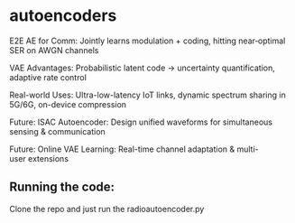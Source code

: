 # autoencoders
E2E AE for Comm: Jointly learns modulation + coding, hitting near‐optimal SER on AWGN channels

VAE Advantages: Probabilistic latent code → uncertainty quantification, adaptive rate control

Real-world Uses: Ultra-low-latency IoT links, dynamic spectrum sharing in 5G/6G, on-device compression

Future: ISAC Autoencoder: Design unified waveforms for simultaneous sensing & communication

Future: Online VAE Learning: Real-time channel adaptation & multi-user extensions
## Running the code:
Clone the repo and just run the radioautoencoder.py
